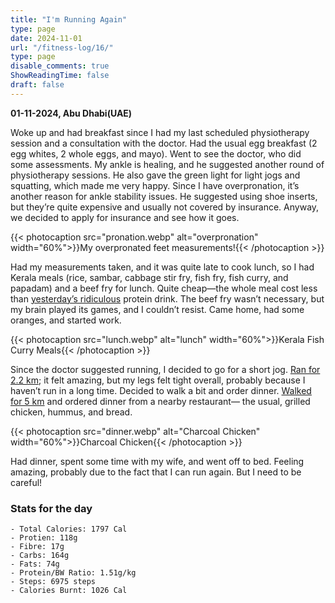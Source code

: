 ```yaml
---
title: "I'm Running Again"
type: page
date: 2024-11-01
url: "/fitness-log/16/"
type: page
disable_comments: true
ShowReadingTime: false
draft: false
---
```

**01-11-2024, Abu Dhabi(UAE)**

Woke up and had breakfast since I had my last scheduled physiotherapy session and a consultation with the doctor. Had the usual egg breakfast (2 egg whites, 2 whole eggs, and mayo). Went to see the doctor, who did some assessments. My ankle is healing, and he suggested another round of physiotherapy sessions. He also gave the green light for light jogs and squatting, which made me very happy. Since I have overpronation, it’s another reason for ankle stability issues. He suggested using shoe inserts, but they’re quite expensive and usually not covered by insurance. Anyway, we decided to apply for insurance and see how it goes.

{{< photocaption src="pronation.webp" alt="overpronation" width="60%">}}My overpronated feet measurements!{{< /photocaption >}}


Had my measurements taken, and it was quite late to cook lunch, so I had Kerala meals (rice, sambar, cabbage stir fry, fish fry, fish curry, and papadam) and a beef fry for lunch. Quite cheap—the whole meal cost less than [yesterday’s ridiculous](/fitness-log/15) protein drink. The beef fry wasn’t necessary, but my brain played its games, and I couldn’t resist. Came home, had some oranges, and started work.

{{< photocaption src="lunch.webp" alt="lunch" width="60%">}}Kerala Fish Curry Meals{{< /photocaption >}}


Since the doctor suggested running, I decided to go for a short jog. [Ran for 2.2 km](https://www.strava.com/activities/12798763859); it felt amazing, but my legs felt tight overall, probably because I haven’t run in a long time. Decided to walk a bit and order dinner. [Walked for 5 km](https://www.strava.com/activities/12798763930) and ordered dinner from a nearby restaurant— the usual, grilled chicken, hummus, and bread.

{{< photocaption src="dinner.webp" alt="Charcoal Chicken" width="60%">}}Charcoal Chicken{{< /photocaption >}}


Had dinner, spent some time with my wife, and went off to bed. Feeling amazing, probably due to the fact that I can run again. But I need to be careful!



### Stats for the day

```
- Total Calories: 1797 Cal
- Protien: 118g
- Fibre: 17g
- Carbs: 164g
- Fats: 74g
- Protein/BW Ratio: 1.51g/kg
- Steps: 6975 steps
- Calories Burnt: 1026 Cal

```
